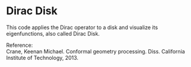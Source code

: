 # Dirac Disk
This code applies the Dirac operator to a disk and visualize its eigenfunctions, also called Dirac Disk.

Reference:  
Crane, Keenan Michael. Conformal geometry processing. Diss. California Institute of Technology, 2013.
